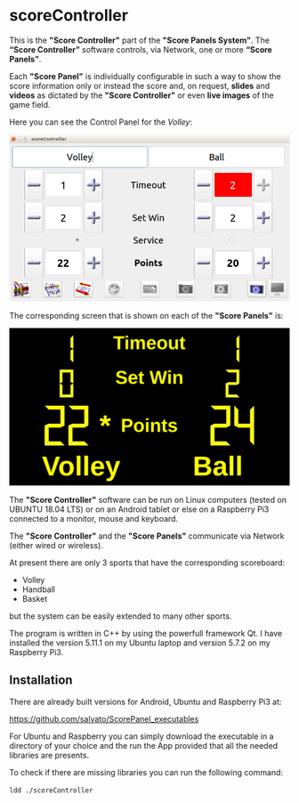 # scoreController

This is the **"Score Controller"** part of the **"Score Panels System"**.
The **“Score Controller”** software controls, via Network, one or more **“Score Panels”**.

Each **"Score Panel"** is individually configurable in such a way to show the score information only or instead the score
and, on request, **slides** and **videos** as dictated by the **"Score Controller"** or even **live images** of the game field.

Here you can see the Control Panel for the _Volley_:

![Volley Score Controller Panel](/images/ScoreController.png)

The corresponding screen that is shown on each of the **"Score Panels"** is:

![Volley Score Panel](/images/ScorePanel.png)

The **"Score Controller"** software can be run on Linux computers (tested on UBUNTU 18.04 LTS) or on an Android tablet or else on a Raspberry Pi3 connected to a monitor, mouse and keyboard.

The **"Score Controller"** and the **"Score Panels"** communicate via Network (either wired or wireless).

At present there are only 3 sports that have the corresponding scoreboard:

* Volley
* Handball
* Basket

but the system can be easily extended to many other sports.

The program is written in C++ by using the powerfull framework Qt. I have installed the version 5.11.1 on my Ubuntu laptop and version 5.7.2 on my Raspberry Pi3.

## Installation
There are already built versions for Android, Ubuntu and Raspberry Pi3 at:

https://github.com/salvato/ScorePanel_executables

For Ubuntu and Raspberry you can simply download the executable in a directory of your choice and the run the App provided that all the needed libraries are presents.

To check if there are missing libraries you can run the following command:

`ldd ./scoreController`
